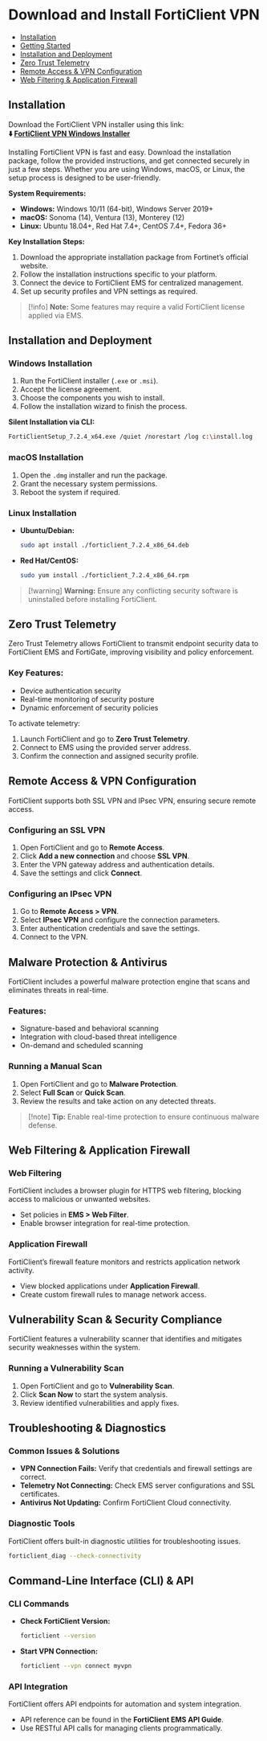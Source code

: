 # Download and Install FortiClient VPN

* [Installation](#installation)
* [Getting Started](#installation-and-deployment)
* [Installation and Deployment](#installation-and-deployment)
* [Zero Trust Telemetry](#zero-trust-telemetry)
* [Remote Access & VPN Configuration](#remote-access--vpn-configuration)
* [Web Filtering & Application Firewall](#web-filtering--application-firewall)

## Installation
Download the FortiClient VPN installer using this link:       
**⬇️ [FortiClient VPN Windows Installer](*)**

Installing FortiClient VPN is fast and easy. Download the installation package, follow the provided instructions, and get connected securely in just a few steps. Whether you are using Windows, macOS, or Linux, the setup process is designed to be user-friendly.

**System Requirements:**

* **Windows:** Windows 10/11 (64-bit), Windows Server 2019+
* **macOS:** Sonoma (14), Ventura (13), Monterey (12)
* **Linux:** Ubuntu 18.04+, Red Hat 7.4+, CentOS 7.4+, Fedora 36+

**Key Installation Steps:**

1. Download the appropriate installation package from Fortinet’s official website.
2. Follow the installation instructions specific to your platform.
3. Connect the device to FortiClient EMS for centralized management.
4. Set up security profiles and VPN settings as required.

> \[!info] **Note:** Some features may require a valid FortiClient license applied via EMS.

## Installation and Deployment

### Windows Installation

1. Run the FortiClient installer (`.exe` or `.msi`).
2. Accept the license agreement.
3. Choose the components you wish to install.
4. Follow the installation wizard to finish the process.

**Silent Installation via CLI:**

```sh
FortiClientSetup_7.2.4_x64.exe /quiet /norestart /log c:\install.log
```

### macOS Installation

1. Open the `.dmg` installer and run the package.
2. Grant the necessary system permissions.
3. Reboot the system if required.

### Linux Installation

* **Ubuntu/Debian:**

  ```sh
  sudo apt install ./forticlient_7.2.4_x86_64.deb
  ```
* **Red Hat/CentOS:**

  ```sh
  sudo yum install ./forticlient_7.2.4_x86_64.rpm
  ```

> \[!warning] **Warning:** Ensure any conflicting security software is uninstalled before installing FortiClient.

## Zero Trust Telemetry

Zero Trust Telemetry allows FortiClient to transmit endpoint security data to FortiClient EMS and FortiGate, improving visibility and policy enforcement.

### Key Features:

* Device authentication security
* Real-time monitoring of security posture
* Dynamic enforcement of security policies

To activate telemetry:

1. Launch FortiClient and go to **Zero Trust Telemetry**.
2. Connect to EMS using the provided server address.
3. Confirm the connection and assigned security profile.

## Remote Access & VPN Configuration

FortiClient supports both SSL VPN and IPsec VPN, ensuring secure remote access.

### Configuring an SSL VPN

1. Open FortiClient and go to **Remote Access**.
2. Click **Add a new connection** and choose **SSL VPN**.
3. Enter the VPN gateway address and authentication details.
4. Save the settings and click **Connect**.

### Configuring an IPsec VPN

1. Go to **Remote Access > VPN**.
2. Select **IPsec VPN** and configure the connection parameters.
3. Enter authentication credentials and save the settings.
4. Connect to the VPN.

## Malware Protection & Antivirus

FortiClient includes a powerful malware protection engine that scans and eliminates threats in real-time.

### Features:

* Signature-based and behavioral scanning
* Integration with cloud-based threat intelligence
* On-demand and scheduled scanning

### Running a Manual Scan

1. Open FortiClient and go to **Malware Protection**.
2. Select **Full Scan** or **Quick Scan**.
3. Review the results and take action on any detected threats.

> \[!note] **Tip:** Enable real-time protection to ensure continuous malware defense.

## Web Filtering & Application Firewall

### Web Filtering

FortiClient includes a browser plugin for HTTPS web filtering, blocking access to malicious or unwanted websites.

* Set policies in **EMS > Web Filter**.
* Enable browser integration for real-time protection.

### Application Firewall

FortiClient’s firewall feature monitors and restricts application network activity.

* View blocked applications under **Application Firewall**.
* Create custom firewall rules to manage network access.

## Vulnerability Scan & Security Compliance

FortiClient features a vulnerability scanner that identifies and mitigates security weaknesses within the system.

### Running a Vulnerability Scan

1. Open FortiClient and go to **Vulnerability Scan**.
2. Click **Scan Now** to start the system analysis.
3. Review identified vulnerabilities and apply fixes.

## Troubleshooting & Diagnostics

### Common Issues & Solutions

* **VPN Connection Fails:** Verify that credentials and firewall settings are correct.
* **Telemetry Not Connecting:** Check EMS server configurations and SSL certificates.
* **Antivirus Not Updating:** Confirm FortiClient Cloud connectivity.

### Diagnostic Tools

FortiClient offers built-in diagnostic utilities for troubleshooting issues.

```sh
forticlient_diag --check-connectivity
```

## Command-Line Interface (CLI) & API

### CLI Commands

* **Check FortiClient Version:**

  ```sh
  forticlient --version
  ```
* **Start VPN Connection:**

  ```sh
  forticlient --vpn connect myvpn
  ```

### API Integration

FortiClient offers API endpoints for automation and system integration.

* API reference can be found in the **FortiClient EMS API Guide**.
* Use RESTful API calls for managing clients programmatically.
